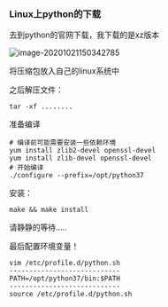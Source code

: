 ### Linux上python的下载

去到python的官网下载，我下载的是xz版本

![image-20201021150342785](https://i.loli.net/2020/10/21/z6FjTH1E7vcZG9K.png)

将压缩包放入自己的linux系统中

之后解压文件：

```shell
tar -xf ........
```

准备编译

```shell
# 编译前可能需要安装一些依赖环境
yum install zlib2-devel openssl-devel
yum install zlib-devel openssl-devel
# 开始编译
./configure --prefix=/opt/python37
```

安装：

```shell
make && make install
```

请静静的等待.....

最后配置环境变量！

```shell
vim /etc/profile.d/python.sh
----------------------------
PATH=/opt/python37/bin:$PATH
----------------------------
source /etc/profile.d/python.sh
```

